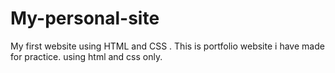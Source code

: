 # My-personal-site
My first website using HTML and CSS . 
This is portfolio website i have made for practice. using html and css only.
